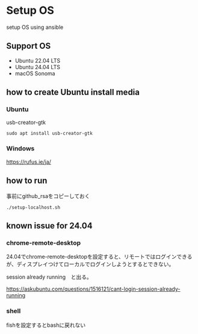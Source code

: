 # Setup OS

setup OS using ansible

## Support OS

- Ubuntu 22.04 LTS
- Ubuntu 24.04 LTS
- macOS Sonoma

## how to create Ubuntu install media

### Ubuntu

usb-creator-gtk

```shell
sudo apt install usb-creator-gtk
```

### Windows

<https://rufus.ie/ja/>

## how to run

事前にgithub_rsaをコピーしておく

```shell
./setup-localhost.sh
```

## known issue for 24.04

### chrome-remote-desktop

24.04でchrome-remote-desktopを設定すると、リモートではログインできるが、ディスプレイつけてローカルでログインしようとするとできない。

session already running　と出る。

<https://askubuntu.com/questions/1516121/cant-login-session-already-running>

### shell

fishを設定するとbashに戻れない
